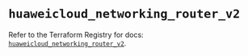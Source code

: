 # `huaweicloud_networking_router_v2`

Refer to the Terraform Registry for docs: [`huaweicloud_networking_router_v2`](https://registry.terraform.io/providers/huaweicloud/huaweicloud/1.71.1/docs/resources/networking_router_v2).
